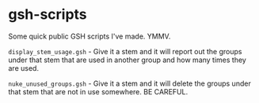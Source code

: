 # gsh-scripts
Some quick public GSH scripts I've made.  YMMV.

`display_stem_usage.gsh` - Give it a stem and it will report out the groups under that stem that are used in another group and how many times they are used.

`nuke_unused_groups.gsh` - Give it a stem and it will delete the groups under that stem that are not in use somewhere.  BE CAREFUL.
